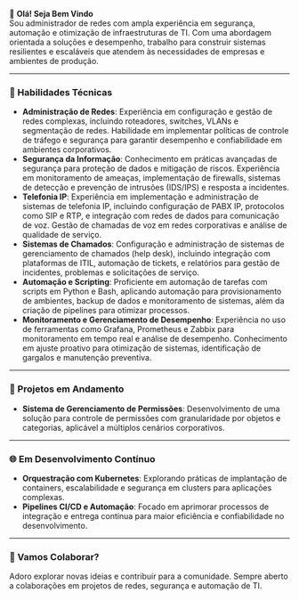 👋 **Olá! Seja Bem Vindo**  
Sou administrador de redes com ampla experiência em segurança, automação e otimização de infraestruturas de TI. Com uma abordagem orientada a soluções e desempenho, trabalho para construir sistemas resilientes e escaláveis que atendem às necessidades de empresas e ambientes de produção.

---

### 💼 Habilidades Técnicas
- **Administração de Redes**: Experiência em configuração e gestão de redes complexas, incluindo roteadores, switches, VLANs e segmentação de redes. Habilidade em implementar políticas de controle de tráfego e segurança para garantir desempenho e confiabilidade em ambientes corporativos.
- **Segurança da Informação**: Conhecimento em práticas avançadas de segurança para proteção de dados e mitigação de riscos. Experiência em monitoramento de ameaças, implementação de firewalls, sistemas de detecção e prevenção de intrusões (IDS/IPS) e resposta a incidentes.
- **Telefonia IP**: Experiência em implementação e administração de sistemas de telefonia IP, incluindo configuração de PABX IP, protocolos como SIP e RTP, e integração com redes de dados para comunicação de voz. Gestão de chamadas de voz em redes corporativas e análise de qualidade de serviço.
- **Sistemas de Chamados**: Configuração e administração de sistemas de gerenciamento de chamados (help desk), incluindo integração com plataformas de ITIL, automação de tickets, e relatórios para gestão de incidentes, problemas e solicitações de serviço.
- **Automação e Scripting**: Proficiente em automação de tarefas com scripts em Python e Bash, aplicando automação para provisionamento de ambientes, backup de dados e monitoramento de sistemas, além da criação de pipelines para otimizar processos.
- **Monitoramento e Gerenciamento de Desempenho**: Experiência no uso de ferramentas como Grafana, Prometheus e Zabbix para monitoramento em tempo real e análise de desempenho. Conhecimento em ajuste proativo para otimização de sistemas, identificação de gargalos e manutenção preventiva.

---

### 🚀 Projetos em Andamento
- **Sistema de Gerenciamento de Permissões**: Desenvolvimento de uma solução para controle de permissões com granularidade por objetos e categorias, aplicável a múltiplos cenários corporativos.

---

### 🌐 Em Desenvolvimento Contínuo
- **Orquestração com Kubernetes**: Explorando práticas de implantação de containers, escalabilidade e segurança em clusters para aplicações complexas.
- **Pipelines CI/CD e Automação**: Focado em aprimorar processos de integração e entrega contínua para maior eficiência e confiabilidade no desenvolvimento.

---

### 🤝 Vamos Colaborar?
Adoro explorar novas ideias e contribuir para a comunidade. Sempre aberto a colaborações em projetos de redes, segurança e automação de TI.
